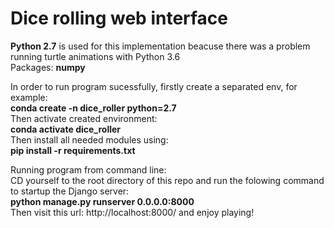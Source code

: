 # Dice rolling web interface

<b>Python 2.7</b> is used for this implementation beacuse there was a problem running turtle animations with Python 3.6<br />
Packages: <b>numpy</b>

In order to run program sucessfully, firstly create a separated env, for example:<br />
<b>conda create -n dice_roller python=2.7</b> <br />
Then activate created environment:</br>
<b>conda activate dice_roller</b></br>
Then install all needed modules using:<br />
<b>pip install -r requirements.txt</b>

Running program from command line:<br />
CD yourself to the root directory of this repo and run the folowing command to startup the Django server:<br />
<b>python manage.py runserver 0.0.0.0:8000</b><br/>
Then visit this url: http://localhost:8000/ and enjoy playing!

